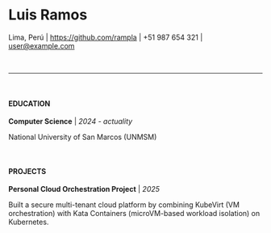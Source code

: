 # Luis Ramos
Lima, Perú   |   https://github.com/rampla   |   +51 987 654 321   |   user@example.com

<br>

---

<br>

#### EDUCATION
**Computer Science** | *2024 - actuality*

National University of San Marcos (UNMSM)

<br>

#### PROJECTS
**Personal Cloud Orchestration Project** | *2025*

Built a secure multi-tenant cloud platform by combining KubeVirt (VM orchestration) with Kata Containers (microVM-based workload isolation) on Kubernetes.
